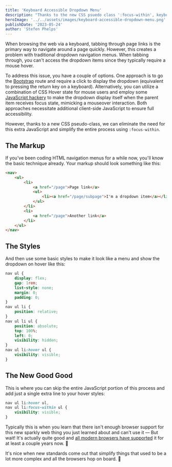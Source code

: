 ```yaml
---
title: 'Keyboard Accessible Dropdown Menu'
description: "Thanks to the new CSS psuedo class ':focus-within', keyboard accessible dropdown menus are much simpler to create than they used to be."
heroImage: '../../assets/images/keyboard-accessible-dropdown-menu.png'
publishDate: '2023-05-24'
author: 'Stefen Phelps'
---
```


When browsing the web via a keyboard, tabbing through page links is the primary way to navigate around a page quickly. However, this creates a problem with traditional dropdown navigation menus. When tabbing through, you can't access the dropdown items since they typically require a mouse hover.

To address this issue, you have a couple of options. One approach is to go the [Bootstrap](https://getbootstrap.com/docs/4.0/components/dropdowns/#single-button-dropdowns) route and require a click to display the dropdown (equivalent to pressing the return key on a keyboard). Alternatively, you can utilize a combination of CSS Hover state for mouse users and employ some [JavaScript hackery](https://blog.hubspot.com/website/accessible-drop-down-menus) to make the dropdown display itself when the parent item receives focus state, mimicking a mouseover interaction. Both approaches necessitate additional client-side JavaScript to ensure full accessibility.

However, thanks to a new CSS pseudo-class, we can eliminate the need for this extra JavaScript and simplify the entire process using `:focus-within`.

## The Markup

If you've been coding HTML navigation menus for a while now, you'll know the basic technique already. Your markup should look something like this:

```html
<nav>
	<ul>
		<li>
			<a href="/page">Page link</a>
			<ul>
				<li><a href="/page/subpage">I'm a dropdown item</a></li>
			</ul>
		</li>
		<li>
			<a href="/page">Another link</a>
		</li>
	</ul>
</nav>
```

## The Styles

And then use some basic styles to make it look like a menu and show the dropdown on hover like this:

```css
nav ul {
	display: flex;
	gap: 1rem;
	list-style: none;
	margin: 0;
	padding: 0;
}
nav ul li {
	position: relative;
}
nav ul li ul {
	position: absolute;
	top: 100%;
	left: 0;
	visibility: hidden;
}
nav ul li:hover ul {
	visibility: visible;
}
```

## The New Good Good

This is where you can skip the entire JavaScript portion of this process and add just a single extra line to your hover styles:

```css
nav ul li:hover ul,
nav ul li:focus-within ul {
	visibility: visible;
}
```

Typically this is when you learn that there isn't enough browser support for this new sparkly web thing you just learned about and can't use it — But wait! It's actually quite good and [all modern browsers have supported](https://caniuse.com/css-focus-within) it for at least a couple years now. 🕺

It's nice when new standards come out that simplify things that used to be a lot more complex and all the browsers hop on board. 🥰
